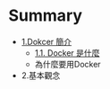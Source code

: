 # Summary

* [1.Dokcer 簡介](README.md)
   * [1.1. Docker 是什麼](11_docker_shi_shi_me.md)
   * 為什麼要用Docker
* 2.基本觀念

